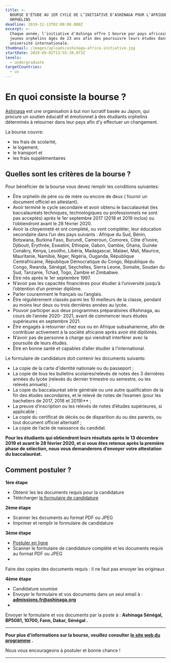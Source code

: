 ```yaml
---
title: >-
  BOURSE D'ÉTUDE AU 1ER CYCLE DE L’INITIATIVE D’ASHINAGA POUR L’AFRIQUE POUR LES
  ORPHÉLINS
deadline: 2019-12-13T02:00:00.000Z
excerpt: >-
  Chaque année, l'initiative d'Ashinga offre 1 bourse par pays africain, à des
  jeunes orphelins âgés de 23 ans afin des poursuivre leurs études dans une
  université internationale.
thumbnail: /images/uploads/ashinaga-africa-initiative.jpg
startDate: 2019-09-02T13:55:30.073Z
levels:
  - undergraduate
targetCountries:
  - us
---
```

# En quoi consiste la bourse ?

[Ashinaga](https://en.ashinaga.org/ce-que-nous-faisons/ashinaga-en-afrique-subsaharienne/lashinaga-africa-initiative/?lang=fr) est une organisation à but non lucratif basée au Japon, qui procure un soutien éducatif et émotionnel à des
 étudiants orphelins déterminés à retourner dans leur pays afin d’y effectuer un changement.

La bourse couvre:

* les frais de scolarité, 
* le logement, 
* le transport et
* les frais supplémentaires 

## Quelles sont les critères de la bourse ?

Pour bénéficier de la bourse vous devez remplir les conditions suivantes:

* Être orphelin de père ou de mère ou encore de deux ( fournir un document officiel en attestant). 
* Avoir terminé le cycle secondaire et avoir obtenu le baccalauréat (les baccalauréats techniques, technologiques ou professionnels ne sont pas acceptés) après le 1er septembre 2017 (2018 et 2019 inclus) ou l’obtiendront avant le 28 février 2020. 
* Avoir la citoyenneté et ont complété, ou vont compléter, leur éducation secondaire dans l’un des pays suivants : Afrique du Sud, Bénin, Botswana, Burkina Faso, Burundi, Cameroun, Comores, Côte d’Ivoire, Djibouti, Érythrée, Eswatini, Ethiopie, Gabon, Gambie, Ghana, Guinée Conakry, Kenya, Lesotho, Libéria, Madagascar, Malawi, Mali, Maurice, Mauritanie, Namibie, Niger, Nigéria, Ouganda, République Centrafricaine, République Démocratique du Congo, République du Congo, Rwanda, Sénégal, Seychelles, Sierra Leone, Somalie, Soudan du Sud, Tanzanie, Tchad, Togo, Zambie et Zimbabwe. 
* Être nés après le 1er septembre 1997. 
* N’avoir pas les capacités financières pour étudier à l’université jusqu’à  l’obtention d’un premier diplôme. 
* Parler couramment le français ou l’anglais. 
* Être régulièrement classés parmi les 10 meilleurs de la classe, pendant au moins leur deux ou trois dernières années au lycée. 
* Pouvoir participer aux deux programmes préparatoires d’Ashinaga, au cours de l’année 2020- 2021, avant de commencer leurs études supérieures en septembre 2021. 
* Être engagés à retourner chez eux ou en Afrique subsaharienne, afin de contribuer activement à la société africaine après avoir été diplômés. 
* N’avoir pas de personne à charge qui viendrait interférer avec la poursuite de leurs études. 
* Être en bonne santé et capables d’aller étudier à l’international. 

Le formulaire de candidature doit contenir les documents suivants:

* La copie de la carte d’identité nationale ou du passeport ;
* La copie de tous les bulletins scolaires/relevés de notes des 3 dernières années du lycée (relevés du dernier trimestre ou semestre, ou les relevés annuels) ;
* La copie du baccalauréat série générale ou une autre qualification de la fin des études secondaires, et le relevé de notes de l’examen (pour les bacheliers de 2017, 2018 et 2019)\*\* ;
* La preuve d’inscription ou les relevés de notes d’études supérieures, si applicable ;
* La copie du certificat de décès ou de disparition du ou des parents, ou tout document officiel alternatif ;
* La copie de l’acte de naissance du candidat.

**Pour les étudiants qui obtiendront leurs résultats après le 13 décembre 2019 et avant le 28 février 2020, et si vous êtes retenus après la première phase de sélection, nous vous demanderons d’envoyer votre attestation du baccalauréat.** 

## Comment postuler ?

**1ère étape** 	

* Obtenir les les documents requis pour la candidature	
* Télécharger [le formulaire de candidature](https://drive.google.com/file/d/1pHJFSbTgAo126EpVHhuboAjlmwiDgvyj/view) 

**2ème étape**	

* Scanner les documents au format PDF ou JPEG	
* Imprimer et remplir le formulaire de candidature

**3ème étape**	

* [Postuler en ligne](https://www.jotform.com/AshinagaAAI/AAI_2020_Registration)	
* Scanner le formulaire de candidature complété et les documents requis au format PDF ou JPEG
* 

Faire des copies des documents requis : il ne faut pas envoyer les originaux

**4ème étape**	

* Candidature soumise	
* Envoyer le formulaire et vos documents dans un seul email à :
  **admissions.fr@ashinaga.org**
* 

Envoyer le formulaire et vos documents par la poste à :
 **Ashinaga Sénégal, BP5081, 10700, Fann, Dakar, Sénégal .**

- - -

**Pour plus d'informations sur la bourse, veuillez consulter** [**le site web du programme**](https://en.ashinaga.org/candidatures/?lang=fr) **.**

Nous vous encourageons à postuler et bonne chance !

- - -
